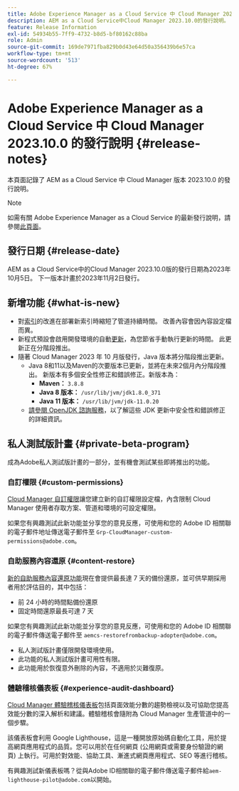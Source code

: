 ```yaml
---
title: Adobe Experience Manager as a Cloud Service 中 Cloud Manager 2023.10.0 的發行說明
description: AEM as a Cloud Service中Cloud Manager 2023.10.0的發行說明。
feature: Release Information
exl-id: 54934b55-7ff9-4732-b8d5-bf80162c88ba
role: Admin
source-git-commit: 169de7971fba829b0d43e64d50a356439b6e57ca
workflow-type: tm+mt
source-wordcount: '513'
ht-degree: 67%

---
```


# Adobe Experience Manager as a Cloud Service 中 Cloud Manager 2023.10.0 的發行說明 {#release-notes}

本頁面記錄了 AEM as a Cloud Service 中 Cloud Manager 版本 2023.10.0 的發行說明。

>[!NOTE]
>
>如需有關 Adobe Experience Manager as a Cloud Service 的最新發行說明，請參閱[此頁面](/help/release-notes/release-notes-cloud/release-notes-current.md)。

## 發行日期 {#release-date}

AEM as a Cloud Service中的Cloud Manager 2023.10.0版的發行日期為2023年10月5日。 下一版本計畫於2023年11月2日發行。

## 新增功能 {#what-is-new}

* 對[索引](/help/operations/indexing.md)的改進在部署新索引時縮短了管道持續時間。 改善內容會因內容設定檔而異。
* 新程式預設會啟用開發環境的自動[更新](/help/implementing/cloud-manager/manage-environments.md#updating-environments)，為您節省手動執行更新的時間。 此更新正在分階段推出。
* 隨著 Cloud Manager 2023 年 10 月版發行，Java 版本將分階段推出更新。
   * Java 8和11以及Maven的次要版本已更新，並將在未來2個月內分階段推出。 新版本有多個安全性修正和錯誤修正。新版本為：
      * **Maven：** `3.8.8`
      * **Java 8 版本：** `/usr/lib/jvm/jdk1.8.0_371`
      * **Java 11 版本：** `/usr/lib/jvm/jdk-11.0.20`
   * [請參閱 OpenJDK 諮詢服務](https://openjdk.org/groups/vulnerability/advisories/)，以了解這些 JDK 更新中安全性和錯誤修正的詳細資訊。

## 私人測試版計畫 {#private-beta-program}

成為Adobe私人測試版計畫的一部分，並有機會測試某些即將推出的功能。

### 自訂權限 {#custom-permissions}

[Cloud Manager 自訂權限](/help/implementing/cloud-manager/custom-permissions.md)讓您建立新的自訂權限設定檔，內含限制 Cloud Manager 使用者存取方案、管道和環境的可設定權限。

如果您有興趣測試此新功能並分享您的意見反應，可使用和您的 Adobe ID 相關聯的電子郵件地址傳送電子郵件至 `Grp-CloudManager-custom-permissions@adobe.com`。

### 自助服務內容還原 {#content-restore}

[新的自助服務內容還原功能](/help/operations/restore.md)現在會提供最長達 7 天的備份還原，並可供早期採用者用於評估目的，其中包括：

* 前 24 小時的時間點備份還原
* 固定時間還原最長可達 7 天

如果您有興趣測試此新功能並分享您的意見反應，可使用和您的 Adobe ID 相關聯的電子郵件傳送電子郵件至 `aemcs-restorefrombackup-adopter@adobe.com`。

* 私人測試版計畫僅限開發環境使用。
* 此功能的私人測試版計畫可用性有限。
* 此功能用於恢復意外刪除的內容，不適用於災難復原。

### 體驗稽核儀表板 {#experience-audit-dashboard}

[Cloud Manager 體驗稽核儀表板](/help/implementing/cloud-manager/experience-audit-dashboard.md)包括頁面效能分數的趨勢檢視以及可協助您提高效能分數的深入解析和建議。體驗稽核會隨附為 Cloud Manager 生產管道中的一個步驟。

該儀表板會利用 Google Lighthouse，這是一種開放原始碼自動化工具，用於提高網頁應用程式的品質。您可以用於在任何網頁 (公用網頁或需要身份驗證的網頁) 上執行。可用於對效能、協助工具、漸進式網頁應用程式、SEO 等進行稽核。

有興趣測試新儀表板嗎？從與Adobe ID相關聯的電子郵件傳送電子郵件給`aem-lighthouse-pilot@adobe.com`以開始。


